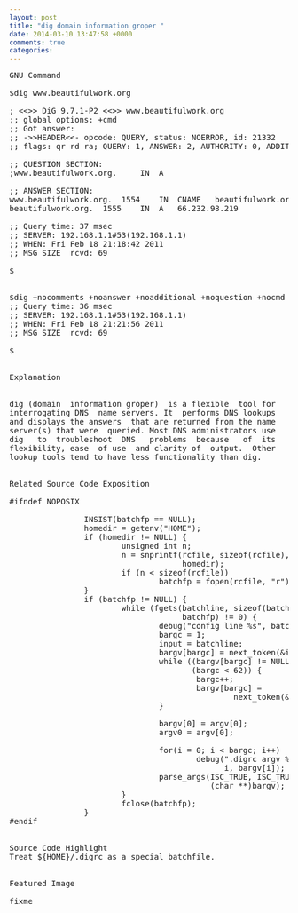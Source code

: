 ```yaml
---
layout: post
title: "dig domain information groper "
date: 2014-03-10 13:47:58 +0000
comments: true
categories: 
---
```


<pre>
GNU Command

$dig www.beautifulwork.org

; <<>> DiG 9.7.1-P2 <<>> www.beautifulwork.org
;; global options: +cmd
;; Got answer:
;; ->>HEADER<<- opcode: QUERY, status: NOERROR, id: 21332
;; flags: qr rd ra; QUERY: 1, ANSWER: 2, AUTHORITY: 0, ADDITIONAL: 0

;; QUESTION SECTION:
;www.beautifulwork.org.		IN	A

;; ANSWER SECTION:
www.beautifulwork.org.	1554	IN	CNAME	beautifulwork.org.
beautifulwork.org.	1555	IN	A	66.232.98.219

;; Query time: 37 msec
;; SERVER: 192.168.1.1#53(192.168.1.1)
;; WHEN: Fri Feb 18 21:18:42 2011
;; MSG SIZE  rcvd: 69

$


$dig +nocomments +noanswer +noadditional +noquestion +nocmd www.beautifulwork.org
;; Query time: 36 msec
;; SERVER: 192.168.1.1#53(192.168.1.1)
;; WHEN: Fri Feb 18 21:21:56 2011
;; MSG SIZE  rcvd: 69

$


Explanation


dig (domain  information groper)  is a flexible  tool for
interrogating DNS  name servers. It  performs DNS lookups
and displays the answers  that are returned from the name
server(s) that were  queried. Most DNS administrators use
dig   to  troubleshoot  DNS   problems  because   of  its
flexibility, ease  of use  and clarity of  output.  Other
lookup tools tend to have less functionality than dig.


Related Source Code Exposition

#ifndef NOPOSIX

                INSIST(batchfp == NULL);
                homedir = getenv("HOME");
                if (homedir != NULL) {
                        unsigned int n;
                        n = snprintf(rcfile, sizeof(rcfile), "%s/.digrc",
                                     homedir);
                        if (n < sizeof(rcfile))
                                batchfp = fopen(rcfile, "r");
                }
                if (batchfp != NULL) {
                        while (fgets(batchline, sizeof(batchline),
                                     batchfp) != 0) {
                                debug("config line %s", batchline);
                                bargc = 1;
                                input = batchline;
                                bargv[bargc] = next_token(&input, " trn");
                                while ((bargv[bargc] != NULL) &&
                                       (bargc < 62)) {
                                        bargc++;
                                        bargv[bargc] =
                                                next_token(&input, " trn");
                                }

                                bargv[0] = argv[0];
                                argv0 = argv[0];

                                for(i = 0; i < bargc; i++)
                                        debug(".digrc argv %d: %s",
                                              i, bargv[i]);
                                parse_args(ISC_TRUE, ISC_TRUE, bargc,
                                           (char **)bargv);
                        }
                        fclose(batchfp);
                }
#endif


Source Code Highlight
Treat ${HOME}/.digrc as a special batchfile.


Featured Image

fixme 
</pre>